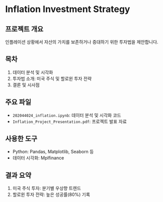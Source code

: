 # Inflation Investment Strategy

## 프로젝트 개요
인플레이션 상황에서 자산의 가치를 보존하거나 증대하기 위한 투자법을 제안합니다.

## 목차
1. 데이터 분석 및 시각화
2. 투자법 소개: 미국 주식 및 할로윈 투자 전략
3. 결론 및 시사점

## 주요 파일
- `202044024_inflation.ipynb`: 데이터 분석 및 시각화 코드
- `Inflation_Project_Presentation.pdf`: 프로젝트 발표 자료

## 사용한 도구
- Python: Pandas, Matplotlib, Seaborn 등
- 데이터 시각화: Mplfinance

## 결과 요약
1. 미국 주식 투자: 분기별 우상향 트렌드
2. 할로윈 투자 전략: 높은 성공률(80%) 기록
